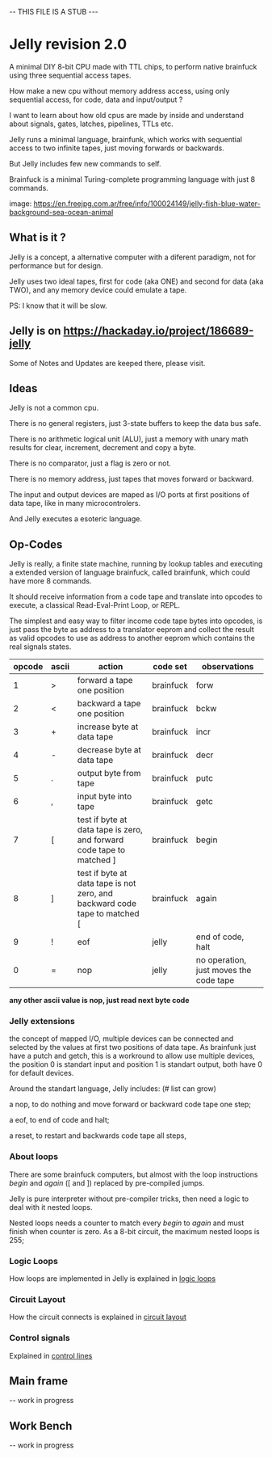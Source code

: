 -- THIS FILE IS A STUB ---

# Jelly revision 2.0

A minimal DIY 8-bit CPU made with TTL chips, to perform native brainfuck using three sequential access tapes.

How make a new cpu without memory address access, using only sequential access, for code, data and input/output ?

I want to learn about how old cpus are made by inside and understand about signals, gates, latches, pipelines, TTLs etc.

Jelly runs a minimal language, brainfunk, which works with sequential access to two infinite tapes, just moving forwards or backwards.

But Jelly includes few new commands to self.

Brainfuck is a minimal Turing-complete programming language with just 8 commands.

image:
https://en.freejpg.com.ar/free/info/100024149/jelly-fish-blue-water-background-sea-ocean-animal

## What is it ?

Jelly is a concept, a alternative computer with a diferent paradigm, not for performance but for design.

Jelly uses two ideal tapes, first for code (aka ONE) and second for data (aka TWO), and any memory device could emulate a tape.

PS: I know that it will be slow.

## Jelly is on https://hackaday.io/project/186689-jelly

Some of Notes and Updates are keeped there, please visit.

## Ideas

Jelly is not a common cpu.

There is no general registers, just 3-state buffers to keep the data bus safe. 

There is no arithmetic logical unit (ALU), just a memory with unary math results for clear, increment, decrement and copy a byte.

There is no comparator, just a flag is zero or not.

There is no memory address, just tapes that moves forward or backward.

The input and output devices are maped as I/O ports at first positions of data tape, like in many microcontrolers.

And Jelly executes a esoteric language.

## Op-Codes

Jelly is really, a finite state machine, running by lookup tables and executing a extended version of language brainfuck, called brainfunk, which could have more 8 commands.

It should receive information from a code tape and translate into opcodes to execute, a classical Read-Eval-Print Loop, or REPL.

The simplest and easy way to filter income code tape bytes into opcodes, is just pass the byte as address to a translator eeprom and collect the result as valid opcodes to  use as address to another eeprom which contains the real signals states. 

| opcode | ascii | action | code set | observations |
| --- | --- | --- | --- | --- |
| 1 | \> | forward a tape one position | brainfuck | forw |
| 2 | \< | backward a tape one position | brainfuck | bckw |
| 3 | \+ | increase byte at data tape | brainfuck | incr |
| 4 | \- | decrease byte at data tape | brainfuck | decr |
| 5 | \. | output byte from tape | brainfuck | putc |
| 6 | \, | input byte into tape | brainfuck | getc |
| 7 | \[ | test if byte at data tape is zero, and forward code tape to matched \] | brainfuck | begin |
| 8 | \] | test if byte at data tape is not zero, and backward code tape to matched \[ | brainfuck | again |
| 9 | \! | eof | jelly | end of code, halt |
| 0 | \= | nop | jelly | no operation, just moves the code tape |

__any other ascii value is nop, just read next byte code__

### Jelly extensions

the concept of mapped I/O, multiple devices can be connected and selected by the values at first two positions of data tape. As brainfunk just have a putch and getch, this is a workround to allow use multiple devices, the position 0 is standart input and position 1 is standart output, both have 0 for default devices. 

Around the standart language, Jelly includes: (# list can grow)

  a nop, to do nothing and move forward or backward code tape one step;
  
  a eof, to end of code and halt;
  
  a reset, to restart and backwards code tape all steps,
  
### About loops

There are some brainfuck computers, but almost with the loop instructions _begin_ and _again_ (\[ and \]) replaced by pre-compiled jumps. 

Jelly is pure interpreter without pre-compiler tricks, then need a logic to deal with it nested loops.

Nested loops needs a counter to match every _begin_ to _again_ and must finish when counter is zero. As a 8-bit circuit, the maximum nested loops is 255;

### Logic Loops

How loops are implemented in Jelly is explained in [logic loops](documents/LogicLoop.md)

### Circuit Layout

How the circuit connects is explained in [circuit layout](documents/CircuitLayout.md)

### Control signals

Explained in [control lines](documents/ControlLines.md)

## Main frame

-- work in progress

## Work Bench

-- work in progress

